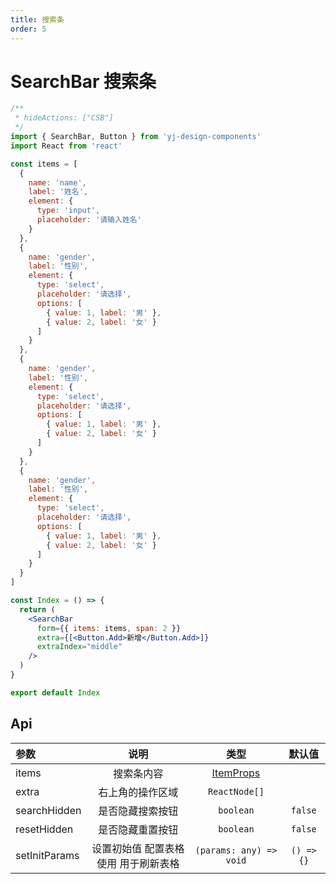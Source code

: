 ```yaml
---
title: 搜索条
order: 5
---
```


# SearchBar 搜索条

```jsx
/**
 * hideActions: ["CSB"]
 */
import { SearchBar, Button } from 'yj-design-components'
import React from 'react'

const items = [
  {
    name: 'name',
    label: '姓名',
    element: {
      type: 'input',
      placeholder: '请输入姓名'
    }
  },
  {
    name: 'gender',
    label: '性别',
    element: {
      type: 'select',
      placeholder: '请选择',
      options: [
        { value: 1, label: '男' },
        { value: 2, label: '女' }
      ]
    }
  },
  {
    name: 'gender',
    label: '性别',
    element: {
      type: 'select',
      placeholder: '请选择',
      options: [
        { value: 1, label: '男' },
        { value: 2, label: '女' }
      ]
    }
  },
  {
    name: 'gender',
    label: '性别',
    element: {
      type: 'select',
      placeholder: '请选择',
      options: [
        { value: 1, label: '男' },
        { value: 2, label: '女' }
      ]
    }
  }
]

const Index = () => {
  return (
    <SearchBar
      form={{ items: items, span: 2 }}
      extra={[<Button.Add>新增</Button.Add>]}
      extraIndex="middle"
    />
  )
}

export default Index
```

## Api

| 参数          |                 说明                 |                  类型                  |   默认值   |
| :------------ | :----------------------------------: | :------------------------------------: | :--------: |
| items         |              搜索条内容              | [ItemProps](/component/form#ItemProps) |            |
| extra         |           右上角的操作区域           |             `ReactNode[]`              |            |
| searchHidden  |           是否隐藏搜索按钮           |               `boolean`                |  `false`   |
| resetHidden   |           是否隐藏重置按钮           |               `boolean`                |  `false`   |
| setInitParams | 设置初始值 配置表格使用 用于刷新表格 |        `(params: any) => void`         | `() => {}` |
